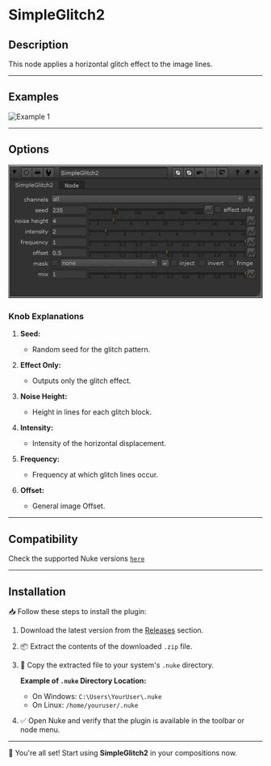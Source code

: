 # SimpleGlitch2

## Description
This node applies a horizontal glitch effect to the image lines.

---

## Examples

![Example 1](assets/glitch_example2.gif)

---

## Options

![Plugin Options](assets/plugin_knobs.png)

### Knob Explanations
1. **Seed:**
   - Random seed for the glitch pattern.

2. **Effect Only:**
   - Outputs only the glitch effect.

3. **Noise Height:**
   - Height in lines for each glitch block.

4. **Intensity:**
   - Intensity of the horizontal displacement.

5. **Frequency:**
   - Frequency at which glitch lines occur.

6. **Offset:**
   - General image Offset.

---

## Compatibility

Check the supported Nuke versions [`here`](./COMPATIBILITY.md)

---

## Installation
📥 Follow these steps to install the plugin:

1. Download the latest version from the [Releases](https://github.com/youruser/ProjectName/releases) section.
2. 📦 Extract the contents of the downloaded `.zip` file.
3. 📂 Copy the extracted file to your system's `.nuke` directory.

   **Example of `.nuke` Directory Location:**
   - On Windows: `C:\Users\YourUser\.nuke`
   - On Linux: `/home/youruser/.nuke`

4. ✅ Open Nuke and verify that the plugin is available in the toolbar or node menu.

---

🚀 You're all set! Start using **SimpleGlitch2** in your compositions now.
